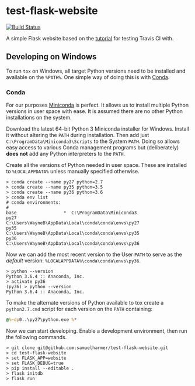 test-flask-website
==================

[![Build Status](https://travis-ci.org/samuelharmer/test-flask-website.svg?branch=master)](https://travis-ci.org/samuelharmer/test-flask-website)

A simple Flask website based on the [tutorial][flask/tutorial] for testing
Travis CI with.


Developing on Windows
---------------------

To run `tox` on Windows, all target Python versions need to be installed and
available on the `%PATH%`. One simple way of doing this is with [Conda][conda].

### Conda

For our purposes [Miniconda][conda/mini] is perfect. It allows us to install
multiple Python versions in user space with ease. It is assumed there are no
other Python installations on the system.

Download the latest 64-bit Python 3 Miniconda installer for Windows. Install it
without altering the `PATH` during installation. Then add just
`C:\ProgramData\Miniconda3\Scripts` to the System `PATH`. Doing so allows easy
access to various Conda management programs but (deliberately) **does not** add
any Python interpreters to the `PATH`.

Create all the versions of Python needed in user space. These are installed to
`%LOCALAPPDATA%` unless manually specified otherwise.
```
> conda create --name py27 python=2.7
> conda create --name py35 python=3.5
> conda create --name py36 python=3.6
> conda env list
# conda environments:
#
base                  *  C:\ProgramData\Miniconda3
py27                     C:\Users\WayneB\AppData\Local\conda\conda\envs\py27
py35                     C:\Users\WayneB\AppData\Local\conda\conda\envs\py35
py36                     C:\Users\WayneB\AppData\Local\conda\conda\envs\py36
```

Now we can add the most recent version to the User `PATH` to serve as the
*default* version: `%LOCALAPPDATA%\conda\conda\envs\py36`.

```
> python --version
Python 3.6.4 :: Anaconda, Inc.
> activate py36
(py36) > python --version
Python 3.6.4 :: Anaconda, Inc.
```

To make the alternate versions of Python available to tox create a
`python2.7.cmd` script for each version on the `PATH` containing:
```cmd
@%~dp0..\py27\python.exe %*
```

Now we can start developing. Enable a development environment, then run the
following commands.

```
> git clone git@github.com:samuelharmer/test-flask-website.git
> cd test-flask-website
> set FLASK_APP=website
> set FLASK_DEBUG=true
> pip install --editable .
> flask initdb
> flask run
```


[conda]: https://conda.io
[conda/mini]: https://conda.io/miniconda.html
[flask/tutorial]: http://flask.pocoo.org/docs/0.12/tutorial/
